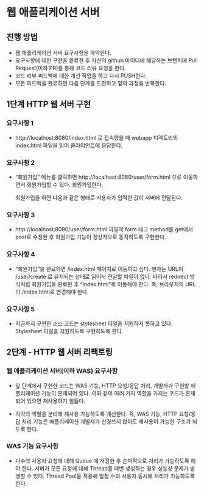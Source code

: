 # 웹 애플리케이션 서버
## 진행 방법
* 웹 애플리케이션 서버 요구사항을 파악한다.
* 요구사항에 대한 구현을 완료한 후 자신의 github 아이디에 해당하는 브랜치에 Pull Request(이하 PR)를 통해 코드 리뷰 요청을 한다.
* 코드 리뷰 피드백에 대한 개선 작업을 하고 다시 PUSH한다.
* 모든 피드백을 완료하면 다음 단계를 도전하고 앞의 과정을 반복한다.

## 1단계 HTTP 웹 서버 구현

### 요구사항 1

- http://localhost:8080/index.html 로 접속했을 때 webapp 디렉토리의 index.html 파일을 읽어 클라이언트에 응답한다.

### 요구사항 2

- “회원가입” 메뉴를 클릭하면 http://localhost:8080/user/form.html 으로 이동하면서 회원가입할 수 있다. 회원가입한다.

  회원가입을 하면 다음과 같은 형태로 사용자가 입력한 값이 서버에 전달된다.

### 요구사항 3

- http://localhost:8080/user/form.html 파일의 form 태그 method를 get에서 post로 수정한 후 회원가입 기능이 정상적으로 동작하도록 구현한다.

### 요구사항 4

- “회원가입”을 완료하면 /index.html 페이지로 이동하고 싶다. 현재는 URL이 /user/create 로 유지되는 상태로 읽어서 전달할 파일이 없다. 따라서 redirect 방식처럼 회원가입을 완료한 후 “index.html”로 이동해야 한다. 즉, 브라우저의 URL이 /index.html로 변경해야 한다.

### 요구사항 5

- 지금까지 구현한 소스 코드는 stylesheet 파일을 지원하지 못하고 있다. Stylesheet 파일을 지원하도록 구현하도록 한다.

## 2단계 - HTTP 웹 서버 리팩토링

### 웹 애플리케이션 서버(이하 WAS) 요구사항
  
- 앞 단계에서 구현한 코드는 WAS 기능, HTTP 요청/응답 처리, 개발자가 구현할 애플리케이션 기능이 혼재되어 있다.
  이와 같이 여러 가지 역할을 가지는 코드가 혼재되어 있으면 재사용하기 힘들다.
  
- 각각의 역할을 분리해 재사용 가능하도록 개선한다.
  즉, WAS 기능, HTTP 요청/응답 처리 기능은 애플리케이션 개발자가 신경쓰지 않아도 재사용이 가능한 구조가 되도록 한다.

### WAS 기능 요구사항
- 다수의 사용자 요청에 대해 Queue 에 저장한 후 순차적으로 처리가 가능하도록 해야 한다.
  서버가 모든 요청에 대해 Thread를 매번 생성하는 경우 성능상 문제가 발생할 수 있다. Thread Pool을 적용해 일정 수의 사용자 동시에 처리가 가능하도록 한다.
